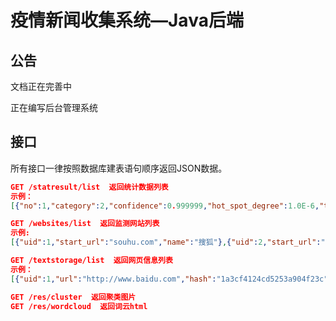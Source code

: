 # 疫情新闻收集系统—Java后端



## 公告

文档正在完善中

正在编写后台管理系统

## 接口

所有接口一律按照数据库建表语句顺序返回JSON数据。

```json
GET /statresult/list  返回统计数据列表
示例：
[{"no":1,"category":2,"confidence":0.999999,"hot_spot_degree":1.0E-6,"time_of_updage":"2020-06-28 17:17:00"}]

GET /websites/list  返回监测网站列表
示例:
[{"uid":1,"start_url":"souhu.com","name":"搜狐"},{"uid":2,"start_url":"sina.com.cn","name":"新浪"}]

GET /textstorage/list  返回网页信息列表
示例：
[{"uid":1,"url":"http://www.baidu.com","hash":"1a3cf4124cd5253a904f23c","title":"http://www.baidu.com","publish_time":"2020-06-28 12:00:00","content":"双叶一下，你就知道。"}]

GET /res/cluster  返回聚类图片
GET /res/wordcloud  返回词云html
```



